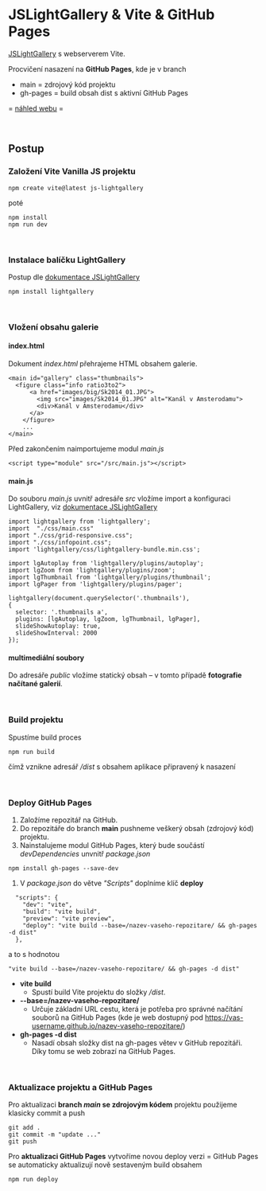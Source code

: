 # JSLightGallery & Vite  & GitHub Pages

[JSLightGallery](https://www.lightgalleryjs.com/) s webserverem Vite.

Procvičení nasazení na **GitHub Pages**, kde je v branch

+ main = zdrojový kód projektu
+ gh-pages = build obsah dist s aktivní GitHub Pages

= [náhled webu](https://pslib-studium.github.io/JSLightGallery/) =

&nbsp;

## Postup

### Založení Vite Vanilla JS projektu

```
npm create vite@latest js-lightgallery
```
poté
```
npm install
npm run dev
```

&nbsp;

### Instalace balíčku LightGallery

Postup dle [dokumentace JSLightGallery](https://github.com/sachinchoolur/lightGallery?tab=readme-ov-file#installation)

```
npm install lightgallery
```

&nbsp;

### Vložení obsahu galerie

#### index.html

Dokument _index.html_ přehrajeme HTML obsahem galerie.

```
<main id="gallery" class="thumbnails">
  <figure class="info ratio3to2">
      <a href="images/big/Sk2014_01.JPG">
        <img src="images/Sk2014_01.JPG" alt="Kanál v Amsterodamu">
        <div>Kanál v Amsterodamu</div>
      </a>
    </figure>
    ...
</main>
```

Před zakončením <body> naimportujeme modul _main.js_

```
<script type="module" src="/src/main.js"></script>
```

#### main.js

Do souboru _main.js_ uvnitř adresáře _src_ vložíme import a konfiguraci LightGallery, viz [dokumentace JSLightGallery](https://github.com/sachinchoolur/lightGallery?tab=readme-ov-file#installation)

```
import lightgallery from 'lightgallery';
import	"./css/main.css"
import "./css/grid-responsive.css";
import "./css/infopoint.css";
import 'lightgallery/css/lightgallery-bundle.min.css';

import lgAutoplay from 'lightgallery/plugins/autoplay';
import lgZoom from 'lightgallery/plugins/zoom';
import lgThumbnail from 'lightgallery/plugins/thumbnail';
import lgPager from 'lightgallery/plugins/pager';

lightgallery(document.querySelector('.thumbnails'),
{
  selector: '.thumbnails a',
  plugins: [lgAutoplay, lgZoom, lgThumbnail, lgPager],
  slideShowAutoplay: true,
  slideShowInterval: 2000
});
```


#### multimediální soubory

Do adresáře _public_ vložíme statický obsah –  v tomto případě **fotografie načítané galerií**.

&nbsp;

### Build projektu

Spustíme build proces
```
npm run build
```
čímž vznikne adresář _/dist_ s obsahem aplikace připravený k nasazení

&nbsp;

### Deploy GitHub Pages

1. Založíme repozitář na GitHub.
1. Do repozitáře do branch **main** pushneme veškerý obsah (zdrojový kód) projektu.
1. Nainstalujeme modul GitHub Pages, který bude součástí _devDependencies_ unvnitř _package.json_
```
npm install gh-pages --save-dev
```
1. V _package.json_ do větve _"Scripts"_ doplníme klíč **deploy**
```
  "scripts": {
    "dev": "vite",
    "build": "vite build",
    "preview": "vite preview",
    "deploy": "vite build --base=/nazev-vaseho-repozitare/ && gh-pages -d dist"
  },
```
a to s hodnotou
```
"vite build --base=/nazev-vaseho-repozitare/ && gh-pages -d dist"
```

+ **vite build**
  - Spustí build Vite projektu do složky _/dist_.
+ **--base=/nazev-vaseho-repozitare/**
  - Určuje základní URL cestu, která je potřeba pro správné načítání souborů na GitHub Pages (kde je web dostupný pod https://vas-username.github.io/nazev-vaseho-repozitare/)
+ **gh-pages -d dist**
  - Nasadí obsah složky dist na gh-pages větev v GitHub repozitáři. Díky tomu se web zobrazí na GitHub Pages.
   
&nbsp;

### Aktualizace projektu a GitHub Pages

Pro aktualizaci **branch _main_ se zdrojovým kódem** projektu použijeme klasicky commit a push
```
git add .
git commit -m "update ..."
git push
```

Pro **aktualizaci GitHub Pages** vytvoříme novou deploy verzi = GitHub Pages se automaticky aktualizují nově sestaveným build obsahem
```
npm run deploy
```
